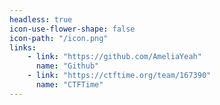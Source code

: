 ```yaml
---
headless: true
icon-use-flower-shape: false
icon-path: "/icon.png"
links:
    - link: "https://github.com/AmeliaYeah"
      name: "Github"
    - link: "https://ctftime.org/team/167390"
      name: "CTFTime"
---
```

